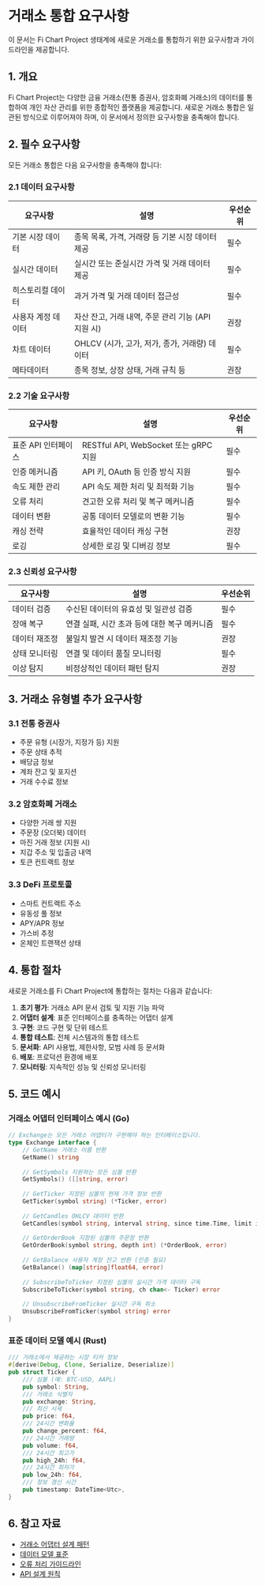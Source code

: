 # 거래소 통합 요구사항

이 문서는 Fi Chart Project 생태계에 새로운 거래소를 통합하기 위한 요구사항과 가이드라인을 제공합니다.

## 1. 개요

Fi Chart Project는 다양한 금융 거래소(전통 증권사, 암호화폐 거래소)의 데이터를 통합하여 개인 자산 관리를 위한 종합적인 플랫폼을 제공합니다. 새로운 거래소 통합은 일관된 방식으로 이루어져야 하며, 이 문서에서 정의한 요구사항을 충족해야 합니다.

## 2. 필수 요구사항

모든 거래소 통합은 다음 요구사항을 충족해야 합니다:

### 2.1 데이터 요구사항

| 요구사항 | 설명 | 우선순위 |
|---------|------|---------|
| 기본 시장 데이터 | 종목 목록, 가격, 거래량 등 기본 시장 데이터 제공 | 필수 |
| 실시간 데이터 | 실시간 또는 준실시간 가격 및 거래 데이터 제공 | 필수 |
| 히스토리컬 데이터 | 과거 가격 및 거래 데이터 접근성 | 필수 |
| 사용자 계정 데이터 | 자산 잔고, 거래 내역, 주문 관리 기능 (API 지원 시) | 권장 |
| 차트 데이터 | OHLCV (시가, 고가, 저가, 종가, 거래량) 데이터 | 필수 |
| 메타데이터 | 종목 정보, 상장 상태, 거래 규칙 등 | 권장 |

### 2.2 기술 요구사항

| 요구사항 | 설명 | 우선순위 |
|---------|------|---------|
| 표준 API 인터페이스 | RESTful API, WebSocket 또는 gRPC 지원 | 필수 |
| 인증 메커니즘 | API 키, OAuth 등 인증 방식 지원 | 필수 |
| 속도 제한 관리 | API 속도 제한 처리 및 최적화 기능 | 필수 |
| 오류 처리 | 견고한 오류 처리 및 복구 메커니즘 | 필수 |
| 데이터 변환 | 공통 데이터 모델로의 변환 기능 | 필수 |
| 캐싱 전략 | 효율적인 데이터 캐싱 구현 | 권장 |
| 로깅 | 상세한 로깅 및 디버깅 정보 | 필수 |

### 2.3 신뢰성 요구사항

| 요구사항 | 설명 | 우선순위 |
|---------|------|---------|
| 데이터 검증 | 수신된 데이터의 유효성 및 일관성 검증 | 필수 |
| 장애 복구 | 연결 실패, 시간 초과 등에 대한 복구 메커니즘 | 필수 |
| 데이터 재조정 | 불일치 발견 시 데이터 재조정 기능 | 권장 |
| 상태 모니터링 | 연결 및 데이터 품질 모니터링 | 필수 |
| 이상 탐지 | 비정상적인 데이터 패턴 탐지 | 권장 |

## 3. 거래소 유형별 추가 요구사항

### 3.1 전통 증권사

- 주문 유형 (시장가, 지정가 등) 지원
- 주문 상태 추적
- 배당금 정보
- 계좌 잔고 및 포지션
- 거래 수수료 정보

### 3.2 암호화폐 거래소

- 다양한 거래 쌍 지원
- 주문장 (오더북) 데이터
- 마진 거래 정보 (지원 시)
- 지갑 주소 및 입출금 내역
- 토큰 컨트랙트 정보

### 3.3 DeFi 프로토콜

- 스마트 컨트랙트 주소
- 유동성 풀 정보
- APY/APR 정보
- 가스비 추정
- 온체인 트랜잭션 상태

## 4. 통합 절차

새로운 거래소를 Fi Chart Project에 통합하는 절차는 다음과 같습니다:

1. **초기 평가**: 거래소 API 문서 검토 및 지원 기능 파악
2. **어댑터 설계**: 표준 인터페이스를 충족하는 어댑터 설계
3. **구현**: 코드 구현 및 단위 테스트
4. **통합 테스트**: 전체 시스템과의 통합 테스트
5. **문서화**: API 사용법, 제한사항, 모범 사례 등 문서화
6. **배포**: 프로덕션 환경에 배포
7. **모니터링**: 지속적인 성능 및 신뢰성 모니터링

## 5. 코드 예시

### 거래소 어댑터 인터페이스 예시 (Go)

```go
// Exchange는 모든 거래소 어댑터가 구현해야 하는 인터페이스입니다.
type Exchange interface {
    // GetName 거래소 이름 반환
    GetName() string
    
    // GetSymbols 지원하는 모든 심볼 반환
    GetSymbols() ([]string, error)
    
    // GetTicker 지정된 심볼의 현재 가격 정보 반환
    GetTicker(symbol string) (*Ticker, error)
    
    // GetCandles OHLCV 데이터 반환
    GetCandles(symbol string, interval string, since time.Time, limit int) ([]Candle, error)
    
    // GetOrderBook 지정된 심볼의 주문장 반환
    GetOrderBook(symbol string, depth int) (*OrderBook, error)
    
    // GetBalance 사용자 계정 잔고 반환 (인증 필요)
    GetBalance() (map[string]float64, error)
    
    // SubscribeToTicker 지정된 심볼의 실시간 가격 데이터 구독
    SubscribeToTicker(symbol string, ch chan<- Ticker) error
    
    // UnsubscribeFromTicker 실시간 구독 취소
    UnsubscribeFromTicker(symbol string) error
}
```

### 표준 데이터 모델 예시 (Rust)

```rust
/// 거래소에서 제공하는 시장 티커 정보
#[derive(Debug, Clone, Serialize, Deserialize)]
pub struct Ticker {
    /// 심볼 (예: BTC-USD, AAPL)
    pub symbol: String,
    /// 거래소 식별자
    pub exchange: String,
    /// 최신 시세
    pub price: f64,
    /// 24시간 변화율
    pub change_percent: f64,
    /// 24시간 거래량
    pub volume: f64,
    /// 24시간 최고가
    pub high_24h: f64,
    /// 24시간 최저가
    pub low_24h: f64,
    /// 정보 갱신 시간
    pub timestamp: DateTime<Utc>,
}
```

## 6. 참고 자료

- [거래소 어댑터 설계 패턴](./adapter-pattern.md)
- [데이터 모델 표준](../standards/data-models.md)
- [오류 처리 가이드라인](../standards/error-handling.md)
- [API 설계 원칙](../standards/api-design.md)
